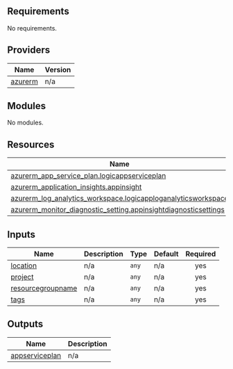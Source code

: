 <!-- BEGIN_TF_DOCS -->
## Requirements

No requirements.

## Providers

| Name | Version |
|------|---------|
| <a name="provider_azurerm"></a> [azurerm](#provider\_azurerm) | n/a |

## Modules

No modules.

## Resources

| Name | Type |
|------|------|
| [azurerm_app_service_plan.logicappserviceplan](https://registry.terraform.io/providers/hashicorp/azurerm/latest/docs/resources/app_service_plan) | resource |
| [azurerm_application_insights.appinsight](https://registry.terraform.io/providers/hashicorp/azurerm/latest/docs/resources/application_insights) | resource |
| [azurerm_log_analytics_workspace.logicapploganalyticsworkspace](https://registry.terraform.io/providers/hashicorp/azurerm/latest/docs/resources/log_analytics_workspace) | resource |
| [azurerm_monitor_diagnostic_setting.appinsightdiagnosticsettings](https://registry.terraform.io/providers/hashicorp/azurerm/latest/docs/resources/monitor_diagnostic_setting) | resource |

## Inputs

| Name | Description | Type | Default | Required |
|------|-------------|------|---------|:--------:|
| <a name="input_location"></a> [location](#input\_location) | n/a | `any` | n/a | yes |
| <a name="input_project"></a> [project](#input\_project) | n/a | `any` | n/a | yes |
| <a name="input_resourcegroupname"></a> [resourcegroupname](#input\_resourcegroupname) | n/a | `any` | n/a | yes |
| <a name="input_tags"></a> [tags](#input\_tags) | n/a | `any` | n/a | yes |

## Outputs

| Name | Description |
|------|-------------|
| <a name="output_appserviceplan"></a> [appserviceplan](#output\_appserviceplan) | n/a |
<!-- END_TF_DOCS -->